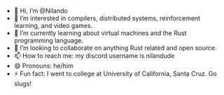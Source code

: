 - 👋 Hi, I’m @Nilando
- 👀 I’m interested in compilers, distributed systems, reinforcement learning, and video games.
- 🌱 I’m currently learning about virtual machines and the Rust programming language.
- 💞️ I’m looking to collaborate on anything Rust related and open source.
- 📫 How to reach me: my discord username is nilandude
- 😄 Pronouns: he/him
- ⚡ Fun fact: I went to college at University of California, Santa Cruz. Go slugs!

